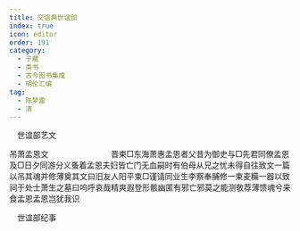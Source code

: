 ```yaml
---
title: 交谊典世谊部
index: true
icon: editor
order: 191
category:
  - 子藏
  - 类书
  - 古今图书集成
  - 明伦汇编
tag:
  - 陈梦雷
  - 清
---
```


　世谊部艺文  

吊萧孟恩文　　　　　　　　晋束□东海萧惠孟恩者父昔为御史与□先君同僚孟恩及□日夕同游分义蚤着孟恩夫妇皆亡门无血嗣时有伯母从兄之忧未得自往致文一篇以吊其魂并修薄奠其文曰旧友人阳平束□谨请同业生李察奉脯修一束麦糒一器以致祠于处士萧生之墓曰呜呼哀哉精爽遐登形骸幽匿有邪亡邪莫之能测敬荐薄馈魂兮来食孟恩孟恩岂犹我识  

　世谊部纪事  
